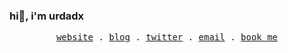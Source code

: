 ### hi👋, i'm urdadx
<p align="center">
  <samp>
    <a href="https://urdadx.vercel.app/">website</a> .
    <a href="https://urdadx.vercel.app/posts">blog</a> .
    <a href="https://twitter.com/NerdyProgramme2">twitter</a> . 
    <a href="mailto:abassabdulwahab3@gmail.com">email</a> .
    <a href="https://cal.com/urdadx">book me</a>   

  </samp>
</p>
